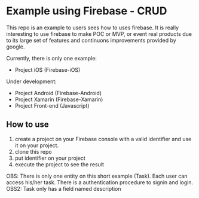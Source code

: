 Example using Firebase -  CRUD
======================================

This repo is an example to users sees how to uses firebase. It is really interesting to use
firebase to make POC or MVP, or event real products due to its large set of features and continuons improvements provided by google.

Currently, there is only one example:
 * Project iOS (Firebase-iOS)

Under development:
 * Project Android (Firebase-Android)
 * Project Xamarin (Firebase-Xamarin)
 * Project Front-end (Javascript)


How to use
-------------
 1. create a project on your Firebase console with a valid identifier and use it on your project.
 2. clone this repo
 2. put identifier on your project
 3. execute the project to see the result

 OBS: There is only one entity on this short example (Task). Each user can access his/her task. There is a authentication procedure to signin and login.
 OBS2: Task only has a field named description